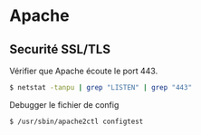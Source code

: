 # Apache

## Securité SSL/TLS
Vérifier que Apache écoute le port 443.
```bash
$ netstat -tanpu | grep "LISTEN" | grep "443"
```

Debugger le fichier de config 
```bash
$ /usr/sbin/apache2ctl configtest
```


<!--stackedit_data:
eyJoaXN0b3J5IjpbLTEwNDg1Nzk3MTcsNzMwOTk4MTE2XX0=
-->